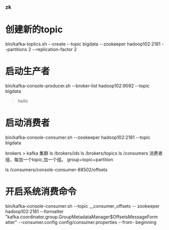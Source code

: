 ### zk

# 创建新的topic
bin/kafka-toplics.sh --create --topic bigdata --zookeeper hadoop102:2181 --partitions 2 --replication-factor 2

# 启动生产者
bin/kafka-console-producer.sh --broker-list hadoop102:9092 --topic bigdata
>hello

# 启动消费者
bin/kafka-console-consumer.sh --zookeeper hadoop102:2181 --topic bigdata

brokers > kafka 集群
ls /brokers/ids
ls /brokers/topics
ls /consumers   消费者组，每加一个topic,加一个组。
group+topic+partition

ls /consumers/console-consumer-88502/offsets


# 开启系统消费命令
bin/kafka-console-consumer.sh --topic __consumer_offsets -- zookeeper hadoop102:2181 --formatter "kafka.coordinator.group.GroupMetadataManager\$OffsetsMessageForm atter" --consumer.config config/consumer.properties --from- beginning

